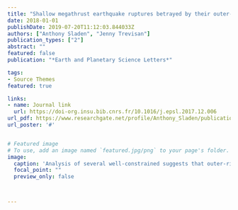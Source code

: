 ```yaml
---
title: "Shallow megathrust earthquake ruptures betrayed by their outer-trench aftershocks signature"
date: 2018-01-01
publishDate: 2019-07-20T11:12:03.844033Z
authors: ["Anthony Sladen", "Jenny Trevisan"]
publication_types: ["2"]
abstract: ""
featured: false
publication: "*Earth and Planetary Science Letters*"

tags:
- Source Themes
featured: true

links:
- name: Journal link
  url: https://doi-org.insu.bib.cnrs.fr/10.1016/j.epsl.2017.12.006
url_pdf: https://www.researchgate.net/profile/Anthony_Sladen/publication/322195800_Shallow_megathrust_earthquake_ruptures_betrayed_by_their_outer-trench_aftershocks_signature/links/5a83ff2a45851504fb3b0468/Shallow-megathrust-earthquake-ruptures-betrayed-by-their-outer-trench-aftershocks-signature.pdf
url_poster: '#'


# Featured image
# To use, add an image named `featured.jpg/png` to your page's folder.
image:
  caption: 'Analysis of several well-constrained suggests that outer-rise aftershocks are a good proxy for shallow rupture of the megathrust. These outer-rise aftershock sequences are probably triggered by static-stress transfer.  Image credit: [J.Trevisan]'
  focal_point: ""
  preview_only: false



---
```


